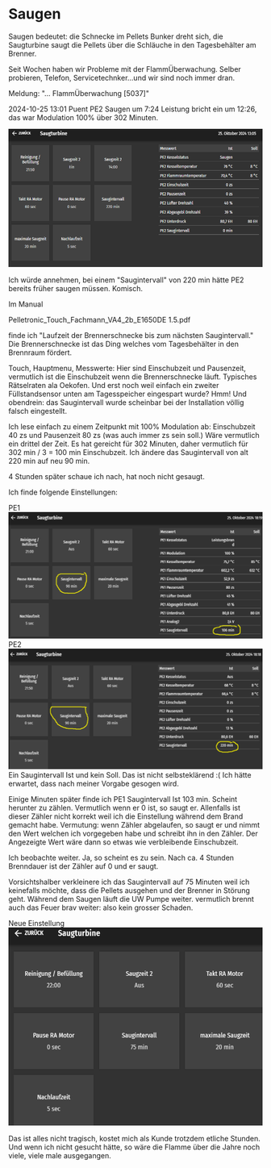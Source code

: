 # Saugen

Saugen bedeutet: die Schnecke im Pellets Bunker dreht sich, die Saugturbine saugt die Pellets über die Schläuche in den Tagesbehälter am Brenner.

Seit Wochen haben wir Probleme mit der FlammÜberwachung. Selber probieren, Telefon, Servicetechnker...und wir sind noch immer dran.


Meldung: "... FlammÜberwachung [5037]"

2024-10-25 13:01 Puent
PE2
Saugen um 7:24
Leistung bricht ein um 12:26, das war
Modulation 100% über 302 Minuten.

![Puent](./images/puent_pe2_saugturbine.png)

Ich würde annehmen, bei einem "Saugintervall" von 220 min hätte PE2 bereits früher saugen müssen.
Komisch.

Im Manual 

Pelletronic_Touch_Fachmann_VA4_2b_E1650DE 1.5.pdf

finde ich "Laufzeit der Brennerschnecke bis zum nächsten Saugintervall." Die Brennerschnecke ist das Ding welches vom Tagesbehälter in den Brennraum fördert. 

Touch, Hauptmenu, Messwerte: Hier sind Einschubzeit und Pausenzeit, vermutlich ist die Einschubzeit wenn die Brennerschnecke läuft.
Typisches Rätselraten ala Oekofen. Und erst noch weil einfach ein zweiter Füllstandsensor unten am Tagesspeicher eingespart wurde? Hmm!
Und obendrein: das Saugintervall wurde scheinbar bei der Installation völlig falsch eingestellt.


Ich lese einfach zu einem Zeitpunkt mit 100% Modulation ab: Einschubzeit 40 zs und Pausenzeit 80 zs (was auch immer zs sein soll.)
Wäre vermutlich ein drittel der Zeit. 
Es hat gereicht für 302 Minuten, daher vermutlich für 302 min / 3 = 100 min Einschubzeit.
Ich ändere das Saugintervall von alt 220 min auf neu 90 min.

4 Stunden später schaue ich nach, hat noch nicht gesaugt.

Ich finde folgende Einstellungen:

PE1 ![Bild](./images/PE1.png)
PE2 ![Bild](./images/PE2.png)
Ein Saugintervall Ist und kein Soll. Das ist nicht selbsteklärend :(
Ich hätte erwartet, dass nach meiner Vorgabe gesogen wird.

Einige Minuten später finde ich PE1 Saugintervall Ist 103 min. Scheint herunter zu zählen. Vermutlich wenn er 0 ist, so saugt er.
Allenfalls ist dieser Zähler nicht korrekt weil ich die Einstellung während dem Brand gemacht habe.
Vermutung: wenn Zähler abgelaufen, so saugt er und nimmt den Wert welchen ich vorgegeben habe und schreibt ihn in den Zähler.
Der Angezeigte Wert wäre dann so etwas wie verbleibende Einschubzeit.

Ich beobachte weiter. Ja, so scheint es zu sein. Nach ca. 4 Stunden Brenndauer ist der Zähler auf 0 und er saugt.

Vorsichtshalber verkleinere ich das Saugintervall auf 75 Minuten weil ich keinefalls möchte, dass die Pellets ausgehen und der Brenner in Störung geht. Während dem Saugen läuft die UW Pumpe weiter. vermutlich brennt auch das Feuer brav weiter: also kein grosser Schaden.

Neue Einstellung ![Bild](./images/20241025_22_35.png)

Das ist alles nicht tragisch, kostet mich als Kunde trotzdem etliche Stunden. Und wenn ich nicht gesucht hätte, so wäre die Flamme über die Jahre noch viele, viele male ausgegangen.